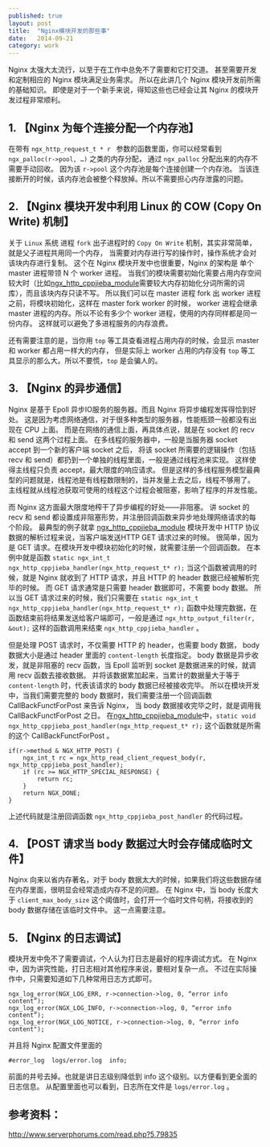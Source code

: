 ```yaml
---
published: true
layout: post
title:  "Nginx模块开发的那些事"
date:   2014-09-21
category: work
---
```


Nginx 太强大太流行，以至于在工作中总免不了需要和它打交道。
甚至需要开发和定制相应的 Nginx 模块满足业务需求。
所以在此讲几个 Nginx 模块开发前所需的基础知识。
即使是对于一个新手来说，得知这些也已经会让其 Nginx 的模块开发过程非常顺利。

## 1. 【Nginx 为每个连接分配一个内存池】

在带有 `ngx_http_request_t * r ` 参数的函数里面，你可以经常看到 `ngx_palloc(r->pool, …)`  之类的内存分配，
通过 `ngx_palloc` 分配出来的内存不需要手动回收。
因为该 `r->pool` 这个内存池是每个连接创建一个内存池。
当该连接断开的时候，该内存池会被整个释放掉。所以不需要担心内存泄露的问题。

## 2. 【Nginx 模块开发中利用 Linux 的 COW (Copy On Write) 机制】

关于 `Linux` 系统 进程 `fork` 出子进程时的 `Copy On Write` 机制，其实非常简单，就是父子进程共用同一个内存，
当需要对内存进行写的操作时，操作系统才会对该块内存进行复制。
这个在 Nginx 模块开发中也很重要，Nginx 的架构是 单个 master 进程带领 N 个 worker 进程。
当我们的模块需要初始化需要占用内存空间较大时（比如[ngx\_http\_cppjieba\_module]需要较大内存初始化分词所需的词库），而且该块内存只读不写。
所以我们可以在 master 进程 fork 出 worker 进程之前，将模块初始化，这样在 master fork worker 的时候，
worker 进程会继承 master 进程的内存。所以不论有多少个 worker 进程，使用的内存同样都是同一份内存。
这样就可以避免了多进程服务的内存浪费。

还有需要注意的是，当你用 `top` 等工具查看进程占用内存的时候，会显示 master 和 worker 都占用一样大的内存，
但是实际上 worker 占用的内存没有 `top` 等工具显示的那么大。所以不要慌，`top` 是会骗人的。


## 3. 【Nginx 的异步通信】

Nginx 是基于 Epoll 异步IO服务的服务器。而且 Nginx 将异步编程发挥得恰到好处。
这是因为考虑网络通信，对于很多种类型的服务器，性能瓶颈一般都没有出现在 CPU 上面。
而是在网络的通信上面，再具体点说，就是在 socket 的 recv 和 send 这两个过程上面。
在多线程的服务器中，一般是当服务器 socket accept 到一个新的客户端 socket 之后，
将该 socket 所需要的逻辑操作（包括 recv 和 send）都扔到一个单独的线程里面，一般是通过线程池来实现。
这样使得主线程只负责 accept，最大限度的响应请求。
但是这样的多线程服务模型最典型的问题就是，线程池是有线程数限制的，当并发量上去之后，线程不够用了。
主线程就从线程池获取可使用的线程这个过程会被阻塞，影响了程序的并发性能。

而 Nginx 这方面最大限度地榨干了异步编程的好处——非阻塞。
讲 socket 的 recv 和 send 都设置成非阻塞形势，并注册回调函数来异步地处理网络请求的每个阶段。
最典型的例子就拿 [ngx\_http\_cppjieba\_module] 模块开发中 HTTP 协议数据的解析过程来说，当客户端发送HTTP GET 请求过来的时候。
很简单，因为是 GET 请求。在模块开发中模块初始化的时候，就需要注册一个回调函数。
在本例中就是函数 `static ngx_int_t ngx_http_cppjieba_handler(ngx_http_request_t* r);` 
当这个函数被调用的时候，就是 Nginx 就收到了 HTTP 请求，并且 HTTP 的 header 数据已经被解析完毕的时候。
而 GET 请求通常是只需要 header 数据即可，不需要 body 数据。
所以当 GET 请求过来的时候，我们只需要在 `static ngx_int_t ngx_http_cppjieba_handler(ngx_http_request_t* r);`  函数中处理完数据，在函数结束前将结果发送给客户端即可，一般是通过 `ngx_http_output_filter(r, &out);`  这样的函数调用来结束 `ngx_http_cppjieba_handler` 。

但是处理 POST 请求时，不仅需要 HTTP 的 header，也需要 body 数据，
body 数据大小是通过 header 里面的 `content-length` 长度指定。
body 数据是异步收发，就是非阻塞的 recv 函数，当 Epoll 监听到 socket 是数据进来的时候，就调用 recv 函数去接收数据。
并将该数据累加起来，当累计的数据量大于等于 `content-length` 时，代表该请求的 body 数据已经被接收完毕。
所以在模块开发中，当我们需要完整的 body 数据时，我们需要注册一个回调函数 CallBackFunctForPost 来告诉 Nginx，
当 body 数据接收完毕之时，就是调用我 CallBackFunctForPost 之日。
在[ngx\_http\_cppjieba\_module]中，`static void ngx_http_cppjieba_post_handler(ngx_http_request_t* r);` 这个函数就是所需的这个 CallBackFunctForPost 。

```
if(r->method & NGX_HTTP_POST) {
    ngx_int_t rc = ngx_http_read_client_request_body(r, ngx_http_cppjieba_post_handler);
    if (rc >= NGX_HTTP_SPECIAL_RESPONSE) {
        return rc;
    }
    return NGX_DONE;
}
```

上述代码就是注册回调函数 `ngx_http_cppjieba_post_handler` 的代码过程。

## 4. 【POST 请求当 body 数据过大时会存储成临时文件】

Nginx 向来以省内存著名，对于 body 数据太大的时候，如果我们将这些数据存储在内存里面，很明显会经常造成内存不足的问题。
在 Nginx 中，当 body 长度大于 `client_max_body_size` 这个阈值时，会打开一个临时文件句柄，将接收到的 body 数据存储在该临时文件中。
这一点需要注意。


## 5. 【Nginx 的日志调试】

模块开发中免不了需要调试，个人认为打日志是最好的程序调试方式。
在 Nginx 中，因为讲究性能，打日志相对其他程序来说，要相对复杂一点。
不过在实际操作中，只需要知道如下几种常用日志方式即可。

```
ngx_log_error(NGX_LOG_ERR, r->connection->log, 0, “error info content”);
ngx_log_error(NGX_LOG_INFO, r->connection->log, 0, “error info content”);
ngx_log_error(NGX_LOG_NOTICE, r->connection->log, 0, “error info content");
```

并且将 Nginx 配置文件里面的

```
#error_log  logs/error.log  info;
```

前面的井号去掉。也就是讲日志级别降低到 info 这个级别。以方便看到更全面的日志信息。
从配置里面也可以看到，日志所在文件是 `logs/error.log` 。


## 参考资料：

http://www.serverphorums.com/read.php?5,79835

[ngx\_http\_cppjieba\_module]:http://github.com/aszxqw/ngx_http_cppjieba_module





